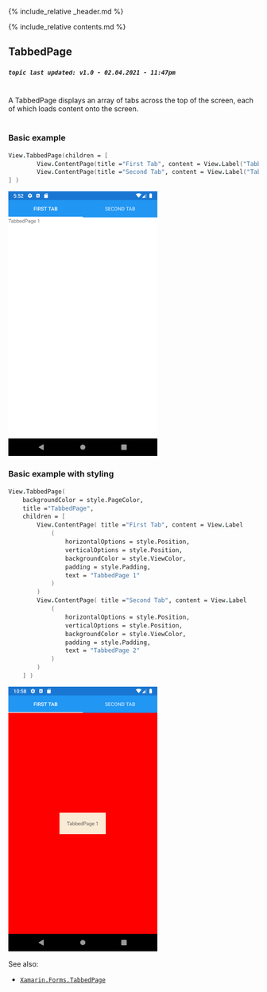 {% include_relative _header.md %}

{% include_relative contents.md %}

TabbedPage
--------
##### `topic last updated: v1.0 - 02.04.2021 - 11:47pm`

<br /> 
A TabbedPage displays an array of tabs across the top of the screen, each of which loads content onto the screen.

<br /> 
<br /> 

### Basic example
```fsharp       
View.TabbedPage(children = [
        View.ContentPage(title ="First Tab", content = View.Label("TabbedPage 1"))                
        View.ContentPage(title ="Second Tab", content = View.Label("TabbedPage 2"))
] )
```
<img src="images/pages/tabbed-adr-basic.png" width="300">
<br /> 

### Basic example with styling
```fsharp       
View.TabbedPage(
    backgroundColor = style.PageColor,
    title ="TabbedPage",
    children = [
        View.ContentPage( title ="First Tab", content = View.Label
            (                                 
                horizontalOptions = style.Position,
                verticalOptions = style.Position,
                backgroundColor = style.ViewColor,
                padding = style.Padding,
                text = "TabbedPage 1" 
            ) 
        )
        View.ContentPage( title ="Second Tab", content = View.Label
            (                                
                horizontalOptions = style.Position,
                verticalOptions = style.Position,
                backgroundColor = style.ViewColor,
                padding = style.Padding,
                text = "TabbedPage 2"
            ) 
        )                
    ] )
```

<img src="images/pages/tabbed-adr-styled.png" width="300">

<br />

See also:

* [`Xamarin.Forms.TabbedPage`](https://docs.microsoft.com/en-us/dotnet/api/Xamarin.Forms.TabbedPage)


